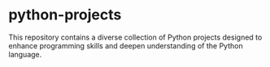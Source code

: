 # python-projects
 This repository contains a diverse collection of Python projects designed to enhance  programming skills and deepen  understanding of the Python language. 
